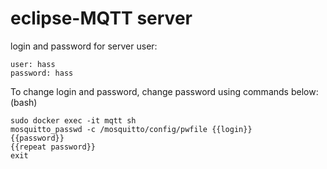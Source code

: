# eclipse-MQTT server

login and password for server user:
```commandline
user: hass
password: hass
```

To change login and password, change password using commands below: (bash)
```commandline
sudo docker exec -it mqtt sh
mosquitto_passwd -c /mosquitto/config/pwfile {{login}}
{{password}}
{{repeat password}}
exit
```